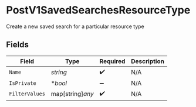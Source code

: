 # PostV1SavedSearchesResourceType

Create a new saved search for a particular resource type


## Fields

| Field              | Type               | Required           | Description        |
| ------------------ | ------------------ | ------------------ | ------------------ |
| `Name`             | *string*           | :heavy_check_mark: | N/A                |
| `IsPrivate`        | **bool*            | :heavy_minus_sign: | N/A                |
| `FilterValues`     | map[string]*any*   | :heavy_check_mark: | N/A                |